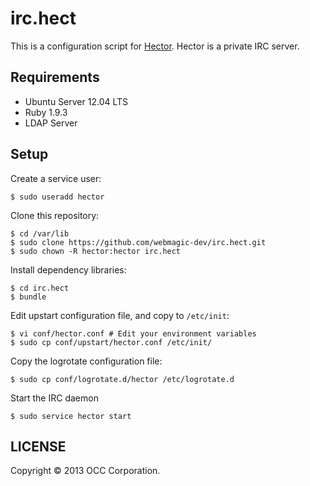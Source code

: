 irc.hect
================================================================================

This is a configuration script for [Hector](https://github.com/sstephenson/hector).
Hector is a private IRC server.


Requirements
-------------------------------------------------------------------------------

- Ubuntu Server 12.04 LTS
- Ruby 1.9.3
- LDAP Server


Setup
--------------------------------------------------------------------------------

Create a service user:

    $ sudo useradd hector

Clone this repository:

    $ cd /var/lib
    $ sudo clone https://github.com/webmagic-dev/irc.hect.git
    $ sudo chown -R hector:hector irc.hect

Install dependency libraries:

    $ cd irc.hect
    $ bundle

Edit upstart configuration file, and copy to `/etc/init`:

    $ vi conf/hector.conf # Edit your environment variables
    $ sudo cp conf/upstart/hector.conf /etc/init/

Copy the logrotate configuration file:

    $ sudo cp conf/logrotate.d/hector /etc/logrotate.d

Start the IRC daemon

    $ sudo service hector start


LICENSE
--------------------------------------------------------------------------------

Copyright &copy; 2013 OCC Corporation.
